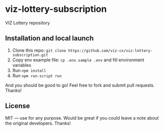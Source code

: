 # viz-lottery-subscription

VIZ Lottery repository

## Installation and local launch

1. Clone this repo: `git clone https://github.com/viz-cx/viz-lottery-subscription.git`
2. Copy env example file: `cp .env.sample .env` and fill environment variables
3. Run `npm install`
4. Run `npm run-script run`

And you should be good to go! Feel free to fork and submit pull requests. Thanks!

## License

MIT — use for any purpose. Would be great if you could leave a note about the original developers. Thanks!